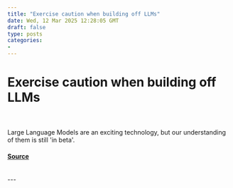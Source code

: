 ```yaml
---
title: "Exercise caution when building off LLMs"
date: Wed, 12 Mar 2025 12:28:05 GMT
draft: false
type: posts
categories: 
- 
---
```

# Exercise caution when building off LLMs

<br/>

<br/>
Large Language Models are an exciting technology, but our understanding of them is still 'in beta'.

#### [Source](https://www.ncsc.gov.uk/blog-post/exercise-caution-building-off-llms)

<br/>
---
